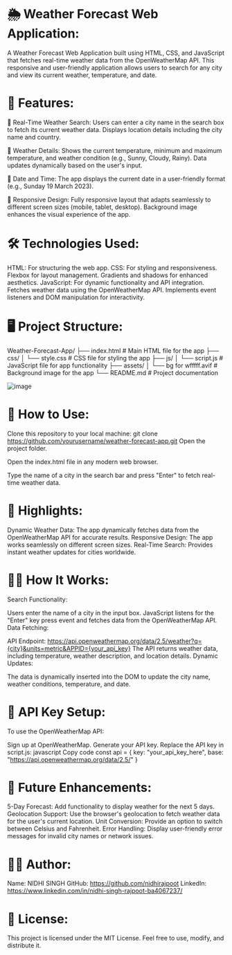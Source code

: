 # 🌦️ Weather Forecast Web Application:
A Weather Forecast Web Application built using HTML, CSS, and JavaScript that fetches real-time weather data from the OpenWeatherMap API. This responsive and user-friendly application allows users to search for any city and view its current weather, temperature, and date.

# 🚀 Features:
🔹 Real-Time Weather Search:
Users can enter a city name in the search box to fetch its current weather data.
Displays location details including the city name and country.

🔹 Weather Details:
Shows the current temperature, minimum and maximum temperature, and weather condition (e.g., Sunny, Cloudy, Rainy).
Data updates dynamically based on the user's input.

🔹 Date and Time:
The app displays the current date in a user-friendly format (e.g., Sunday 19 March 2023).

🔹 Responsive Design:
Fully responsive layout that adapts seamlessly to different screen sizes (mobile, tablet, desktop).
Background image enhances the visual experience of the app.

# 🛠️ Technologies Used:
HTML: For structuring the web app.
CSS: For styling and responsiveness.
Flexbox for layout management.
Gradients and shadows for enhanced aesthetics.
JavaScript: For dynamic functionality and API integration.
Fetches weather data using the OpenWeatherMap API.
Implements event listeners and DOM manipulation for interactivity.

# 🖥️ Project Structure:
Weather-Forecast-App/
├── index.html          # Main HTML file for the app
├── css/
│   └── style.css       # CSS file for styling the app
├── js/
│   └── script.js       # JavaScript file for app functionality
├── assets/
│   └── bg for wfffff.avif # Background image for the app
└── README.md           # Project documentation

![image](https://github.com/user-attachments/assets/1b01c2ca-8501-4a1a-9b8e-8bfc10cd505d)

# 🧩 How to Use:
Clone this repository to your local machine:
git clone https://github.com/yourusername/weather-forecast-app.git
Open the project folder.

Open the index.html file in any modern web browser.

Type the name of a city in the search bar and press "Enter" to fetch real-time weather data.

# 🌟 Highlights:
Dynamic Weather Data: The app dynamically fetches data from the OpenWeatherMap API for accurate results.
Responsive Design: The app works seamlessly on different screen sizes.
Real-Time Search: Provides instant weather updates for cities worldwide.

# 🧑‍💻 How It Works:
Search Functionality:

Users enter the name of a city in the input box.
JavaScript listens for the "Enter" key press event and fetches data from the OpenWeatherMap API.
Data Fetching:

API Endpoint: https://api.openweathermap.org/data/2.5/weather?q={city}&units=metric&APPID={your_api_key}
The API returns weather data, including temperature, weather description, and location details.
Dynamic Updates:

The data is dynamically inserted into the DOM to update the city name, weather conditions, temperature, and date.

# 📂 API Key Setup:
To use the OpenWeatherMap API:

Sign up at OpenWeatherMap.
Generate your API key.
Replace the API key in script.js:
javascript
Copy code
const api = {
    key: "your_api_key_here",
    base: "https://api.openweathermap.org/data/2.5/"
}

# 🔧 Future Enhancements:
5-Day Forecast: Add functionality to display weather for the next 5 days.
Geolocation Support: Use the browser's geolocation to fetch weather data for the user's current location.
Unit Conversion: Provide an option to switch between Celsius and Fahrenheit.
Error Handling: Display user-friendly error messages for invalid city names or network issues.

# 👨‍💻 Author:
Name: NIDHI SINGH
GitHub: https://github.com/nidhirajpoot
LinkedIn: https://www.linkedin.com/in/nidhi-singh-rajpoot-ba4067237/

# 📜 License:
This project is licensed under the MIT License. Feel free to use, modify, and distribute it.

